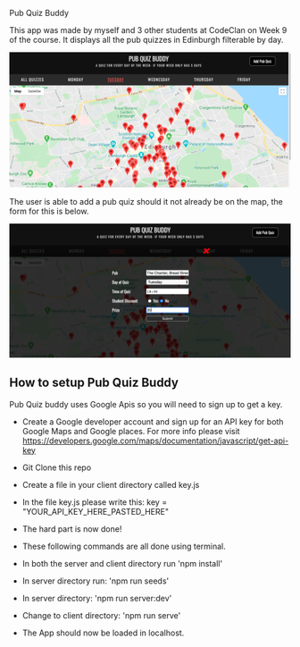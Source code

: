 Pub Quiz Buddy

This app was made by myself and 3 other students at CodeClan on Week 9 of the course.  It displays all the pub quizzes in Edinburgh filterable by day.  

![](images/pub_quiz.png)

The user is able to add a pub quiz should it not already be on the map, the form for this is below.

![](images/add_pub.png)

## How to setup Pub Quiz Buddy 

Pub Quiz buddy uses Google Apis so you will need to sign up to get a key. 

 - Create a Google developer account and sign up for an API key for both Google Maps and Google places.  For more info please visit https://developers.google.com/maps/documentation/javascript/get-api-key

- Git Clone this repo

- Create a file in your client directory called key.js

- In the file key.js please write this: key = "YOUR_API_KEY_HERE_PASTED_HERE"

- The hard part is now done!

- These following commands are all done using terminal.

- In both the server and client directory run 'npm install'

- In server directory run: 'npm run seeds'

- In server directory: 'npm run server:dev'

- Change to client directory: 'npm run serve'

- The App should now be loaded in localhost.  
